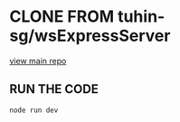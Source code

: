 # CLONE FROM tuhin-sg/wsExpressServer
[view main repo](https://github.com/tuhin-su/wsExpressServer.git)

## RUN THE CODE 
```bash
node run dev
```